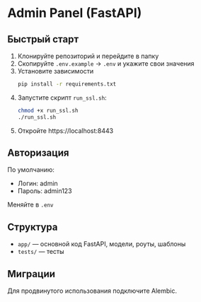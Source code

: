 # Admin Panel (FastAPI)

## Быстрый старт

1. Клонируйте репозиторий и перейдите в папку
2. Скопируйте `.env.example` → `.env` и укажите свои значения
3. Установите зависимости
   ```bash
   pip install -r requirements.txt
   ```
4. Запустите скрипт `run_ssl.sh`:
   ```bash
   chmod +x run_ssl.sh
   ./run_ssl.sh
   ```
5. Откройте https://localhost:8443

## Авторизация

По умолчанию:
- Логин: admin
- Пароль: admin123

Меняйте в `.env`

## Структура

- `app/` — основной код FastAPI, модели, роуты, шаблоны
- `tests/` — тесты

## Миграции

Для продвинутого использования подключите Alembic.

